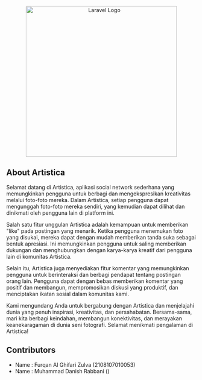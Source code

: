 <p align="center"><img src="https://raw.githubusercontent.com/laravel/art/master/logo-lockup/5%20SVG/2%20CMYK/1%20Full%20Color/laravel-logolockup-cmyk-red.svg" width="400" alt="Laravel Logo"></p>

<!--
<p align="center">
<a href="https://github.com/laravel/framework/actions"><img src="https://github.com/laravel/framework/workflows/tests/badge.svg" alt="Build Status"></a>
<a href="https://packagist.org/packages/laravel/framework"><img src="https://img.shields.io/packagist/dt/laravel/framework" alt="Total Downloads"></a>
<a href="https://packagist.org/packages/laravel/framework"><img src="https://img.shields.io/packagist/v/laravel/framework" alt="Latest Stable Version"></a>
<a href="https://packagist.org/packages/laravel/framework"><img src="https://img.shields.io/packagist/l/laravel/framework" alt="License"></a>
</p>
-->

## About Artistica

Selamat datang di Artistica, aplikasi social network sederhana yang memungkinkan pengguna untuk berbagi dan mengekspresikan kreativitas melalui foto-foto mereka. Dalam Artistica, setiap pengguna dapat mengunggah foto-foto mereka sendiri, yang kemudian dapat dilihat dan dinikmati oleh pengguna lain di platform ini.

Salah satu fitur unggulan Artistica adalah kemampuan untuk memberikan "like" pada postingan yang menarik. Ketika pengguna menemukan foto yang disukai, mereka dapat dengan mudah memberikan tanda suka sebagai bentuk apresiasi. Ini memungkinkan pengguna untuk saling memberikan dukungan dan menghubungkan dengan karya-karya kreatif dari pengguna lain di komunitas Artistica.

Selain itu, Artistica juga menyediakan fitur komentar yang memungkinkan pengguna untuk berinteraksi dan berbagi pendapat tentang postingan orang lain. Pengguna dapat dengan bebas memberikan komentar yang positif dan membangun, mempromosikan diskusi yang produktif, dan menciptakan ikatan sosial dalam komunitas kami.

Kami mengundang Anda untuk bergabung dengan Artistica dan menjelajahi dunia yang penuh inspirasi, kreativitas, dan persahabatan. Bersama-sama, mari kita berbagi keindahan, membangun konektivitas, dan merayakan keanekaragaman di dunia seni fotografi. Selamat menikmati pengalaman di Artistica!

<!-- 
## Learning Laravel

Laravel has the most extensive and thorough [documentation](https://laravel.com/docs) and video tutorial library of all modern web application frameworks, making it a breeze to get started with the framework.

You may also try the [Laravel Bootcamp](https://bootcamp.laravel.com), where you will be guided through building a modern Laravel application from scratch.

If you don't feel like reading, [Laracasts](https://laracasts.com) can help. Laracasts contains over 2000 video tutorials on a range of topics including Laravel, modern PHP, unit testing, and JavaScript. Boost your skills by digging into our comprehensive video library.

## Laravel Sponsors

We would like to extend our thanks to the following sponsors for funding Laravel development. If you are interested in becoming a sponsor, please visit the Laravel [Patreon page](https://patreon.com/taylorotwell).

### Premium Partners

- **[Vehikl](https://vehikl.com/)**
- **[Tighten Co.](https://tighten.co)**
- **[Kirschbaum Development Group](https://kirschbaumdevelopment.com)**
- **[64 Robots](https://64robots.com)**
- **[Cubet Techno Labs](https://cubettech.com)**
- **[Cyber-Duck](https://cyber-duck.co.uk)**
- **[Many](https://www.many.co.uk)**
- **[Webdock, Fast VPS Hosting](https://www.webdock.io/en)**
- **[DevSquad](https://devsquad.com)**
- **[Curotec](https://www.curotec.com/services/technologies/laravel/)**
- **[OP.GG](https://op.gg)**
- **[WebReinvent](https://webreinvent.com/?utm_source=laravel&utm_medium=github&utm_campaign=patreon-sponsors)**
- **[Lendio](https://lendio.com)**
-->

## Contributors
- Name : Furqan Al Ghifari Zulva (2108107010053)
- Name : Muhammad Danish Rabbani ()

<!--
## Code of Conduct

In order to ensure that the Laravel community is welcoming to all, please review and abide by the [Code of Conduct](https://laravel.com/docs/contributions#code-of-conduct).

## Security Vulnerabilities

If you discover a security vulnerability within Laravel, please send an e-mail to Taylor Otwell via [taylor@laravel.com](mailto:taylor@laravel.com). All security vulnerabilities will be promptly addressed.

## License

The Laravel framework is open-sourced software licensed under the [MIT license](https://opensource.org/licenses/MIT).
-->
